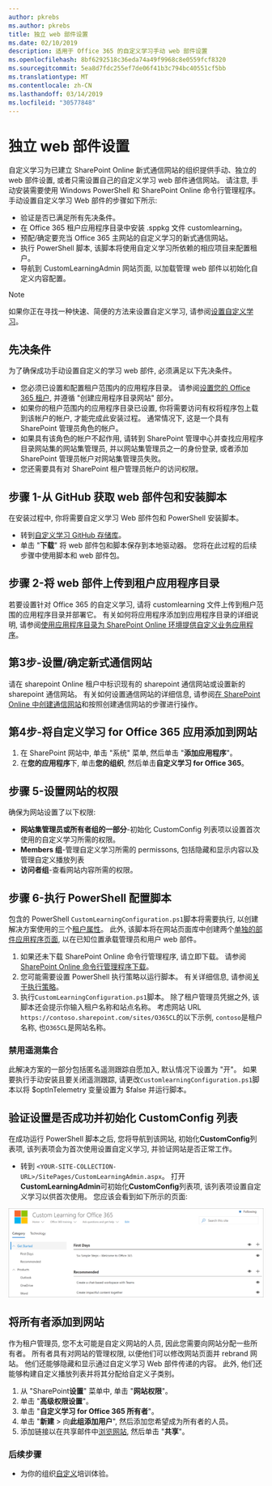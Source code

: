 ```yaml
---
author: pkrebs
ms.author: pkrebs
title: 独立 web 部件设置
ms.date: 02/10/2019
description: 适用于 Office 365 的自定义学习手动 web 部件设置
ms.openlocfilehash: 8bf6292518c36eda74a49f9968c8e0559fcf8320
ms.sourcegitcommit: 5ea8d7fdc255ef7de06f41b3c794bc40551cf5bb
ms.translationtype: MT
ms.contentlocale: zh-CN
ms.lasthandoff: 03/14/2019
ms.locfileid: "30577848"
---
```

# <a name="stand-alone-web-part-setup"></a>独立 web 部件设置

自定义学习为已建立 SharePoint Online 新式通信网站的组织提供手动、独立的 web 部件设置, 或者只需设置自己的自定义学习 web 部件通信网站。 请注意, 手动安装需要使用 Windows PowerShell 和 SharePoint Online 命令行管理程序。 手动设置自定义学习 Web 部件的步骤如下所示:

- 验证是否已满足所有先决条件。
- 在 Office 365 租户应用程序目录中安装 .sppkg 文件 customlearning。
- 预配/确定要充当 Office 365 主网站的自定义学习的新式通信网站。
- 执行 PowerShell 脚本, 该脚本将使用自定义学习所依赖的相应项目来配置租户。
- 导航到 CustomLearningAdmin 网站页面, 以加载管理 web 部件以初始化自定义内容配置。

> [!NOTE]
> 如果你正在寻找一种快速、简便的方法来设置自定义学习, 请参阅[设置自定义学习](custom_provision.md)。

## <a name="prerequisites"></a>先决条件
为了确保成功手动设置自定义的学习 web 部件, 必须满足以下先决条件。 

- 您必须已设置和配置租户范围内的应用程序目录。 请参阅[设置您的 Office 365 租户](https://docs.microsoft.com/en-us/sharepoint/dev/spfx/set-up-your-developer-tenant#create-app-catalog-site), 并遵循 "创建应用程序目录网站" 部分。 
- 如果你的租户范围内的应用程序目录已设置, 你将需要访问有权将程序包上载到该帐户的帐户, 才能完成此安装过程。 通常情况下, 这是一个具有 SharePoint 管理员角色的帐户。 
- 如果具有该角色的帐户不起作用, 请转到 SharePoint 管理中心并查找应用程序目录网站集的网站集管理员, 并以网站集管理员之一的身份登录, 或者添加 SharePoint 管理员帐户对网站集管理员失败。 
- 您还需要具有对 SharePoint 租户管理员帐户的访问权限。

## <a name="step-1---get-the-web-part-package-and-setup-script-from-github"></a>步骤 1-从 GitHub 获取 web 部件包和安装脚本
在安装过程中, 你将需要自定义学习 Web 部件包和 PowerShell 安装脚本。

- 转到[自定义学习 GitHub 存储库](https://github.com/pnp/custom-learning-office-365)。
- 单击 "**下载**" 将 web 部件包和脚本保存到本地驱动器。 您将在此过程的后续步骤中使用脚本和 web 部件包。

## <a name="step-2---upload-the-web-part-to-the-tenant-app-catalog"></a>步骤 2-将 web 部件上传到租户应用程序目录
若要设置针对 Office 365 的自定义学习, 请将 customlearning 文件上传到租户范围的应用程序目录并部署它。 有关如何将应用程序添加到应用程序目录的详细说明, 请参阅[使用应用程序目录为 SharePoint Online 环境提供自定义业务应用程序](https://docs.microsoft.com/en-us/sharepoint/use-app-catalog)。

## <a name="step-3---provisionidentify-a-modern-communication-site"></a>第3步-设置/确定新式通信网站
请在 sharepoint Online 租户中标识现有的 sharepoint 通信网站或设置新的 sharepoint 通信网站。 有关如何设置通信网站的详细信息, 请参阅[在 SharePoint Online 中创建通信网站](https://support.office.com/en-us/article/create-a-communication-site-in-sharepoint-online-7fb44b20-a72f-4d2c-9173-fc8f59ba50eb)和按照创建通信网站的步骤进行操作。

## <a name="step-4---add-the-custom-learning-for-office-365-app-to-the-site"></a>第4步-将自定义学习 for Office 365 应用添加到网站

1. 在 SharePoint 网站中, 单击 "系统" 菜单, 然后单击 "**添加应用程序**"。 
2. 在**您的应用程序**下, 单击**您的组织**, 然后单击**自定义学习 for Office 365**。 

## <a name="step-5---set-permissions-for-the-site"></a>步骤 5-设置网站的权限
确保为网站设置了以下权限:
- **网站集管理员或所有者组的一部分**-初始化 CustomConfig 列表项以设置首次使用的自定义学习所需的权限。 
- **Members 组**-管理自定义学习所需的 permissons, 包括隐藏和显示内容以及管理自定义播放列表
- **访问者组**-查看网站内容所需的权限。 

## <a name="step-6--execute-powershell-configuration-script"></a>步骤 6-执行 PowerShell 配置脚本
包含的 PowerShell `CustomLearningConfiguration.ps1`脚本将需要执行, 以创建解决方案使用的三个[租户属性](https://docs.microsoft.com/en-us/sharepoint/dev/spfx/tenant-properties)。 此外, 该脚本将在网站页面库中创建两个[单独的部件应用程序页面](https://docs.microsoft.com/en-us/sharepoint/dev/spfx/web-parts/single-part-app-pages), 以在已知位置承载管理员和用户 web 部件。

1. 如果还未下载 SharePoint Online 命令行管理程序, 请立即下载。 请参阅[SharePoint Online 命令行管理程序下载](https://go.microsoft.com/fwlink/p/?LinkId=255251)。
2. 您可能需要设置 PowerShell 执行策略以运行脚本。 有关详细信息, 请参阅[关于执行策略](https://docs.microsoft.com/en-us/powershell/module/microsoft.powershell.core/about/about_execution_policies?view=powershell-6)。
3. 执行`CustomLearningConfiguration.ps1`脚本。 除了租户管理员凭据之外, 该脚本还会提示你输入租户名称和站点名称。 考虑网站 URL `https://contoso.sharepoint.com/sites/O365CL`的以下示例, `contoso`是租户名称, 也`O365CL`是网站名称。 

### <a name="disabling-telemetry-collection"></a>禁用遥测集合
此解决方案的一部分包括匿名遥测跟踪自愿加入, 默认情况下设置为 "开"。 如果要执行手动安装且要关闭遥测跟踪, 请更改`CustomlearningConfiguration.ps1`脚本以将 $optInTelemetry 变量设置为 $false 并运行脚本。

## <a name="validate-provisioning-success-and-initialize-the-customconfig-list"></a>验证设置是否成功并初始化 CustomConfig 列表

在成功运行 PowerShell 脚本之后, 您将导航到该网站, 初始化**CustomConfig**列表项, 该列表项会为首次使用设置自定义学习, 并验证网站是否正常工作。

- 转到 `<YOUR-SITE-COLLECTION-URL>/SitePages/CustomLearningAdmin.aspx`。 打开**CustomLearningAdmin**可初始化**CustomConfig**列表项, 该列表项设置自定义学习以供首次使用。 您应该会看到如下所示的页面:

![cg-adminapppage](media/cg-adminapppage.png)

## <a name="add-owners-to-site"></a>将所有者添加到网站
作为租户管理员, 您不太可能是自定义网站的人员, 因此您需要向网站分配一些所有者。 所有者具有对网站的管理权限, 以便他们可以修改网站页面并 rebrand 网站。 他们还能够隐藏和显示通过自定义学习 Web 部件传递的内容。 此外, 他们还能够构建自定义播放列表并将其分配给自定义子类别。  

1. 从 "SharePoint**设置**" 菜单中, 单击 "**网站权限**"。
2. 单击 "**高级权限设置**"。
3. 单击 "**自定义学习 for Office 365 所有者**"。
4. 单击 "**新建** > 向**此组添加用户**", 然后添加您希望成为所有者的人员。 
5. 添加链接以在共享邮件中[浏览网站](https://docs.microsoft.com/en-us/Office365/CustomLearning/custom_explore), 然后单击 "**共享**"。

### <a name="next-steps"></a>后续步骤
- 为你的组织[自定义](custom_overview.md)培训体验。

